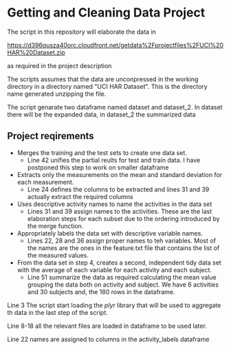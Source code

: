 # Getting and Cleaning Data Project

The script in this repository will elaborate the data in 

https://d396qusza40orc.cloudfront.net/getdata%2Fprojectfiles%2FUCI%20HAR%20Dataset.zip 

as required in the project description

The scripts assumes that the data are unconpressed in the working directory in a directory named "UCI HAR Dataset". This is the directory name generated unzipping the file.

The script genarate two dataframe named dataset and dataset_2. In dataset there will be the expanded data, in dataset_2 the summarized data



## Project reqirements
- Merges the training and the test sets to create one data set.
   - Line 42 unifies the partial reults for test and train data. I have postponed this step to work on smaller dataframe
- Extracts only the measurements on the mean and standard deviation for each measurement. 
   - Line 24 defines the columns to be extracted and lines 31 and 39 actually extract the required columns
- Uses descriptive activity names to name the activities in the data set
   - Lines 31 and 39 assign names to the activities. These are the last elaboration steps for each subset due to the ordering introduced by the merge function. 
- Appropriately labels the data set with descriptive variable names. 
   - Lines 22, 28 and 36 assign proper names to teh variables. Most of the names are the ones in the feature.txt file that contains the list of the measured values.  
- From the data set in step 4, creates a second, independent tidy data set with the average of each variable for each activity and each subject.
   - Line 51 summarize the data as required calculating the mean value grouping the data both on activity and subject. We have 6 activities and 30 subjects and, the 180 rows in the dataframe.




Line 3
The script start loading the *plyr* library that will be used to aggregate th data in the last step of the script. 

Line 8-18 
all the relevant files are loaded in dataframe to be used later.

Line 22
names are assigned to columns in the activity_labels dataframe

